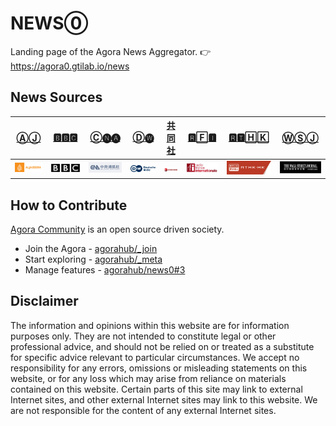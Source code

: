 # NEWS⓪

Landing page of the Agora News Aggregator. 👉 https://agora0.gtilab.io/news

## News Sources

| [ⒶⒿ](https://agora0.gitlab.io/news/aj) | [🅱🅱🅲](https://agora0.gitlab.io/news/bbc) | [Ⓒ🅝🅐](https://agora0.gitlab.io/news/cna) | [Ⓓ🅦](https://agora0.gitlab.io/news/dw) | [共同社](https://agora0.gitlab.io/news/kyodo) | [🆁🄵🅸](https://agora0.gitlab.io/news/rfi) | [🆁🆃🄷🄺](https://agora0.gitlab.io/news/rthk) | [ⓌⓈⒿ](https://agora0.gitlab.io/news/wsj) |
| -- | -- | -- | -- | -- | -- | -- | -- |
| [![](./img/portfolio/aj.png)](https://chinese.aljazeera.net) | [![](./img/portfolio/bbc.png)](https://www.bbc.com/zhongwen/simp) | [![](./img/portfolio/cna.png)](https://www.cna.com.tw) | [![](./img/portfolio/dw.png)](https://www.dw.com/zh) | [![](./img/portfolio/kyodo.png)](https://china.kyodonews.net) | [![](./img/portfolio/rfi.png)](https://www.rfi.fr/cn/) | [![](./img/portfolio/rthk.png)](https://news.rthk.hk/rthk/ch/) | [![](./img/portfolio/wsj.png)](https://cn.wsj.com) |

## How to Contribute

[Agora Community](https://github.com/agorahub) is an open source driven society.
- Join the Agora - [agorahub/_join](https://github.com/agorahub/_join)
- Start exploring - [agorahub/_meta](https://github.com/agorahub/_meta)
- Manage features - [agorahub/news0#3](https://github.com/agorahub/news0/issues/3)

## Disclaimer

The information and opinions within this website are for information purposes only. They are not intended to constitute legal or other professional advice, and should not be relied on or treated as a substitute for specific advice relevant to particular circumstances. We accept no responsibility for any errors, omissions or misleading statements on this website, or for any loss which may arise from reliance on materials contained on this website. Certain parts of this site may link to external Internet sites, and other external Internet sites may link to this website. We are not responsible for the content of any external Internet sites.
